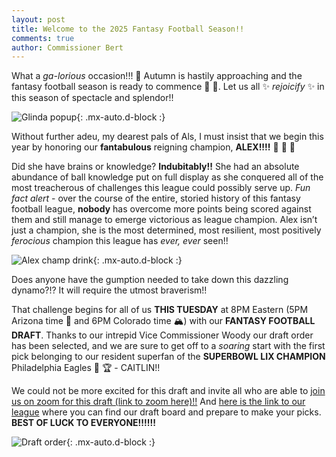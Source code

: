 ```yaml
---
layout: post
title: Welcome to the 2025 Fantasy Football Season!!
comments: true
author: Commissioner Bert
---
```



What a _ga-lorious_ occasion!!! &#129346; Autumn is hastily approaching and the fantasy football season is ready to commence &#127944;  &#127944;. Let us all &#10024; _rejoicify_ &#10024; in this season of spectacle and splendor!!

![Glinda popup](https://al-pals.github.io/assets/img/glinda_popup.gif){: .mx-auto.d-block :}


Without further adeu, my dearest pals of Als, I must insist that we begin this year by honoring our **fantabulous** reigning champion, **ALEX!!!!** &#127881; &#127870; &#127881;


Did she have brains or knowledge? **Indubitably!!**
She had an absolute abundance of ball knowledge put on full display as she conquered all of the most treacherous of challenges this league could possibly serve up. 
_Fun fact alert_ - over the course of the entire, storied history of this fantasy football league, **nobody** has overcome more points being scored against them and still manage to emerge victorious as league champion.
Alex isn’t just a champion, she is the most determined, most resilient, most positively _ferocious_ champion this league has _ever, ever_ seen!!


![Alex champ drink](https://al-pals.github.io/assets/img/alex_champ_drink.png){: .mx-auto.d-block :}


Does anyone have the gumption needed to take down this dazzling dynamo?!? It will require the utmost braverism!!

That challenge begins for all of us **THIS TUESDAY** at 8PM Eastern (5PM Arizona time &#127797; and 6PM Colorado time &#127956;) with our **FANTASY FOOTBALL DRAFT**. 
Thanks to our intrepid Vice Commissioner Woody our draft order has been selected, and we are sure to get off to a _soaring_ start 
with the first pick belonging to our resident superfan of the **SUPERBOWL LIX CHAMPION** Philadelphia Eagles &#129413; &#127942; - CAITLIN!!

We could not be more excited for this draft and invite all who are able to [join us on zoom for this draft (link to zoom here)!!](https://ncsu.zoom.us/j/93077515043?pwd=K3Mh6FTozVa0OICJHxKCdrUrpQ0Nw3.1)
And [here is the link to our league](https://sleeper.com/leagues/1257090487240642560/) where you can find our draft board and prepare to make your picks. **BEST OF LUCK TO EVERYONE!!!!!!**

![Draft order](https://al-pals.github.io/assets/img/draft_order.jpg){: .mx-auto.d-block :}


